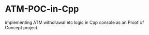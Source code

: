 # ATM-POC-in-Cpp
implementing ATM withdrawal etc logic in Cpp console as an Proof of Concept project. 
